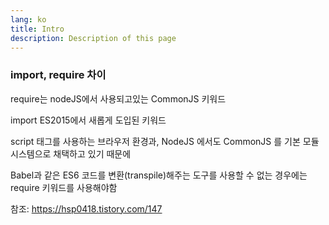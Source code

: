 ```yaml
---
lang: ko
title: Intro
description: Description of this page
---
```


### import, require 차이

require는 nodeJS에서 사용되고있는 CommonJS 키워드

import ES2015에서 새롭게 도입된 키워드

script 태그를 사용하는 브라우저 환경과, NodeJS 에서도 CommonJS 를 기본 모듈 시스템으로 채택하고 있기 때문에

Babel과 같은 ES6 코드를 변환(transpile)해주는 도구를 사용할 수 없는 경우에는 require 키워드를 사용해야함

참조: https://hsp0418.tistory.com/147
